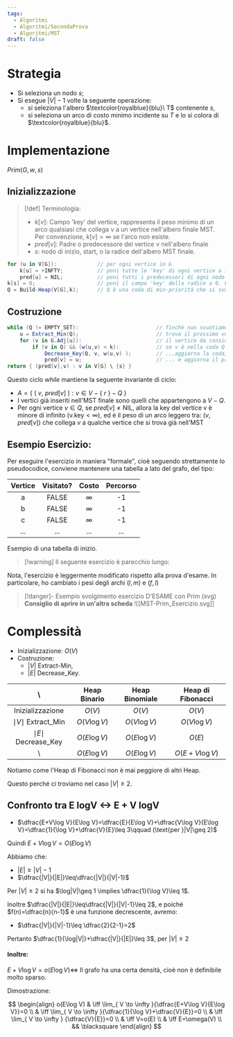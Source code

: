 ```yaml
---
tags:
  - Algoritmi
  - Algoritmi/SecondaProva
  - Algoritmi/MST
draft: false
---
```

# Strategia

- Si seleziona un nodo $s$;
- Si esegue $|V|-1$ volte la seguente operazione:
	- si seleziona l'albero $\textcolor{royalblue}{blu}\ T$ contenente $s$,
	- si seleziona un arco di costo minimo incidente su $T$ e lo si colora di $\textcolor{royalblue}{blu}$.

# Implementazione

$Prim(G,w,s)$
## Inizializzazione


> [!def] Terminologia:
> - $k[v]:$ Campo 'key' del vertice, rappresenta il peso minimo di un arco qualsiasi che collega v a un vertice nell'albero finale MST. Per convenzione, $k[v]=\infty$ se l'arco non esiste.
> - $pred[v]:$ Padre o predecessore del vertice v nell'albero finale
> - $s:$ nodo di inizio, start, o la radice dell'albero MST finale.



```cs title="Prim(G,w,s)_init"
for (u in V[G]):             // per ogni vertice in G
	k[u] = +INFTY;           // poni tutte le 'key' di ogni vertice a infinito, perché inizialmente tutti i nodi attorno alla radice sono 'sconosciuti'
	pred[u] = NIL;           // poni tutti i predecessori di ogni nodo a NIL, perché ancora l'albero finale MST è vuoto
k[s] = 0;                    // poni il campo 'key' della radice a 0. La radice è il primo nodo da visitare
Q = Build-Heap(V[G],k);      // Q è una coda di min-priorità che si svuota man mano che costruiamo l'MST finale.
```


## Costruzione

```cs title="Prim(G,w,s)_build"
while (Q != EMPTY_SET):                         // finchè non svuotiamo la coda di min-priorità Q, l'albero MST finale non è completo 
	u = Extract_Min(Q);                         // trova il prossimo vertice da considerare: quello con valore 'key' minore
	for (v in G.Adj[u]):                        // il vertice da considerare deve essere adiacente a quello appena processato
		if (v in Q) && (w(u,v) < k):            // se v è nella coda Q (cioè ancora sconosciuto) e il peso del suo arco è minore della key...
			Decrease_Key(Q, v, w(u,v) );        // ...aggiorna la coda,
			pred[v] = u;                        // ... e aggiorna il predecessore del vertice v
return { (pred[v],v) : v in V[G] \ {s} }
```

Questo ciclo $while$ mantiene la seguente invariante di ciclo:
- $A=\{\  (\ v,\ pred[v]\  ): v \in V - \{\ r\ \}-Q\ \}$
- I vertici già inseriti nell'MST finale sono quelli che appartengono a $V-Q$.
- Per ogni vertice $v \in Q$, se $pred[v] \neq \text{NIL}$, allora la key del vertice v è minore di infinito ($\text{v.key} < \infty$), ed è il peso di un arco leggero tra: $(v, pred[v])$ che collega $v$ a qualche vertice che si trova già nell'MST


## Esempio Esercizio:

Per eseguire l'esercizio in maniera "formale", cioè seguendo strettamente lo pseudocodice, conviene mantenere una tabella a lato del grafo, del tipo:

| Vertice | Visitato? | Costo | Percorso |
| :--: | :--: | :--: | :--: |
| a | FALSE | $\infty$ | -1 |
| b | FALSE | $\infty$ | -1 |
| c | FALSE | $\infty$ | -1 |
| ... | ... | ... | ... |
Esempio di una tabella di inizio.


> [!warning] Il seguente esercizio è parecchio lungo:

Nota, l'esercizio è leggermente modificato rispetto alla prova d'esame. In particolare, ho cambiato i pesi degli archi $(l,m)$ e $(f,l)$

> [!danger]- Esempio svolgimento esercizio D'ESAME con Prim (svg)
> **Consiglio di aprire in un'altra scheda**
>![[MST-Prim_Esercizio.svg]]


# Complessità

- Inizializzazione: $O(V)$
- Costruzione:
	- $|V|$ Extract-Min,
	- $|E|$ Decrease_Key.

| \ | Heap Binario | Heap Binomiale | Heap di Fibonacci |
| :--: | :--: | :--: | :--: |
| Inizializzazione | $O(V)$ | $O(V)$ | $O(V)$ |
| $\mid V\mid$ Extract_Min | $O(V\log V)$ | $O(V\log V)$ | $O(V\log V)$ |
| $\mid E \mid$ Decrease_Key | $O(E\log V)$ | $O(E\log V)$ | $O(E)$ |
| \ | $O(E\log V)$ | $O(E\log V)$ | $O(E+V\log V)$ |

Notiamo come l'Heap di Fibonacci non è mai peggiore di altri Heap. 

Questo perché ci troviamo nel caso $|V| \geq 2$.

## Confronto tra E logV <-> E + V logV


- $\dfrac{E+V\log V}{E\log V}=\dfrac{E}{E\log V}+\dfrac{V\log V}{E\log V}=\dfrac{1}{\log V}+\dfrac{V}{E}\leq 3\qquad (\text{per }|V|\geq 2)$

Quindi $E+V\log V=O(E\log V)$

Abbiamo che:
- $|E|\geq|V|-1$
- $\dfrac{|V|}{|E|}\leq\dfrac{|V|}{|V|-1}$

Per $|V|\geq 2$ si ha $\log|V|\geq 1 \implies \dfrac{1}{\log V}\leq 1$. 


Inoltre $\dfrac{|V|}{|E|}\leq\dfrac{|V|}{|V|-1}\leq 2$, e poiché $f(n)=\dfrac{n}{n-1}$ è una funzione decrescente, avremo:

- $\dfrac{|V|}{|V|-1}\leq \dfrac{2}{2-1}=2$

Pertanto $\dfrac{1}{\log|V|}+\dfrac{|V|}{|E|}\leq 3$, per $|V|\geq 2$

#### Inoltre:

$E+V\log V=o(E\log V) \iff$ Il grafo ha una certa densità, cioè non è definibile molto sparso.

Dimostrazione:

$$
\begin{align}
o(E\log V) & \iff \lim_{ V \to \infty }{\dfrac{E+V\log V}{E\log V}}=0 \\
& \iff \lim_{ V \to \infty }{\dfrac{1}{\log V}+\dfrac{V}{E}}=0 \\
& \iff \lim_{ V \to \infty } {\dfrac{V}{E}}=0  \\
& \iff V=o(E) \\
& \iff E=\omega(V) \\
&& \blacksquare
\end{align}
$$
